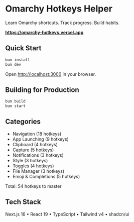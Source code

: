 # Omarchy Hotkeys Helper

Learn Omarchy shortcuts. Track progress. Build habits.

**https://omarchy-hotkeys.vercel.app**


## Quick Start

```bash
bun install
bun dev
```

Open [http://localhost:3000](http://localhost:3000) in your browser.

## Building for Production

```bash
bun build
bun start
```

## Categories

- Navigation (18 hotkeys)
- App Launching (9 hotkeys)
- Clipboard (4 hotkeys)
- Capture (5 hotkeys)
- Notifications (3 hotkeys)
- Style (3 hotkeys)
- Toggles (4 hotkeys)
- File Manager (3 hotkeys)
- Emoji & Completions (5 hotkeys)

Total: 54 hotkeys to master

## Tech Stack

Next.js 16 • React 19 • TypeScript • Tailwind v4 • shadcn/ui
